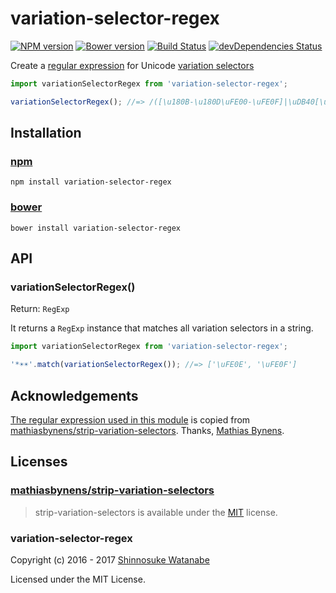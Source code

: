 # variation-selector-regex

[![NPM version](https://img.shields.io/npm/v/variation-selector-regex.svg)](https://www.npmjs.com/package/variation-selector-regex)
[![Bower version](https://img.shields.io/bower/v/variation-selector-regex.svg)](https://github.com/shinnn/variation-selector-regex/releases)
[![Build Status](https://travis-ci.org/shinnn/variation-selector-regex.svg?branch=master)](https://travis-ci.org/shinnn/variation-selector-regex)
[![devDependencies Status](https://david-dm.org/shinnn/variation-selector-regex/dev-status.svg)](https://david-dm.org/shinnn/variation-selector-regex?type=dev)

Create a [regular expression](https://developer.mozilla.org/docs/Web/JavaScript/Reference/Global_Objects/RegExp) for Unicode [variation selectors](http://www.unicode.org/reports/tr37/)

```javascript
import variationSelectorRegex from 'variation-selector-regex';

variationSelectorRegex(); //=> /([\u180B-\u180D\uFE00-\uFE0F]|\uDB40[\uDD00-\uDDEF])/g
```

## Installation

### [npm](https://www.npmjs.com/)

```
npm install variation-selector-regex
```

### [bower](https://bower.io/)

```
bower install variation-selector-regex
```

## API

### variationSelectorRegex()

Return: `RegExp`

It returns a `RegExp` instance that matches all variation selectors in a string.

```javascript
import variationSelectorRegex from 'variation-selector-regex';

'*☀︎☀️'.match(variationSelectorRegex()); //=> ['\uFE0E', '\uFE0F']
```

## Acknowledgements

[The regular expression used in this module](https://github.com/mathiasbynens/strip-variation-selectors/blob/fbdc1a2e621dc540cbf2d3d4adc0f70379a1d47a/strip-variation-selectors.js#L20) is copied from [mathiasbynens/strip-variation-selectors](https://github.com/mathiasbynens/strip-variation-selectors). Thanks, [Mathias Bynens](https://github.com/mathiasbynens).

## Licenses

### [mathiasbynens/strip-variation-selectors](https://github.com/mathiasbynens/strip-variation-selectors/tree/v1.0.0#license)

> strip-variation-selectors is available under the [MIT](https://mths.be/mit) license.

### variation-selector-regex

Copyright (c) 2016 - 2017 [Shinnosuke Watanabe](https://github.com/shinnn)

Licensed under the MIT License.
